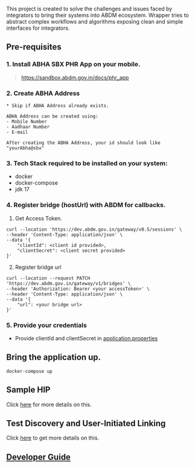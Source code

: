 This project is created to solve the challenges and issues faced by integrators to bring their systems into ABDM ecosystem.
Wrapper tries to abstract complex workflows and algorithms exposing clean and simple interfaces for integrators.

## Pre-requisites
### 1. Install ABHA SBX PHR App on your mobile.

> https://sandbox.abdm.gov.in/docs/phr_app


### 2. Create ABHA Address

```
* Skip if ABHA Address already exists.

ABHA Address can be created using: 
- Mobile Number
- Aadhaar Number
- E-mail

After creating the ABHA Address, your id should look like "yourAbha@sbx"
```

### 3. Tech Stack required to be installed on your system:
- docker
- docker-compose
- jdk 17

### 4. Register bridge (hostUrl) with ABDM for callbacks.
1. Get Access Token.
```
curl --location 'https://dev.abdm.gov.in/gateway/v0.5/sessions' \
--header 'Content-Type: application/json' \
--data '{
    "clientId": <client id provided>,
    "clientSecret": <client secret provided>
}'
```
2. Register bridge url
```
curl --location --request PATCH 'https://dev.abdm.gov.in/gateway/v1/bridges' \
--header 'Authorization: Bearer <your accessToken>' \
--header 'Content-Type: application/json' \
--data '{
    "url": <your bridge url>
}'
```
### 5. Provide your credentials
- Provide clientId and clientSecret in [application.properties](src/main/resources/application.properties)

## Bring the application up.
```
docker-compose up
```

## Sample HIP
Click [here](https://github.com/NHA-ABDM/ABDM-wrapper/wiki/Sample-HIP) for more details on this.

## Test Discovery and User-Initiated Linking
Click [here](https://github.com/NHA-ABDM/ABDM-wrapper/wiki/Test-Discovery-and-User-Initiated-Linking) to get more details on this.

## [Developer Guide](https://github.com/NHA-ABDM/ABDM-wrapper/wiki/Developer-guide)